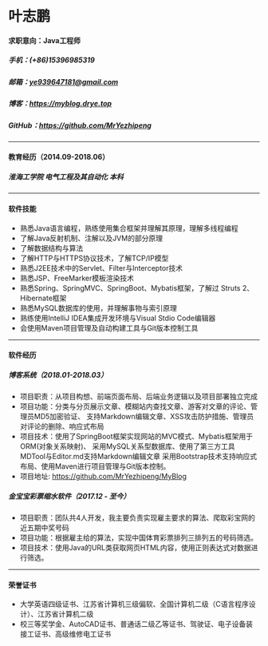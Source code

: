 # 叶志鹏
#### 求职意向：Java工程师
##### 手机：(+86)15396985319
##### 邮箱：ye939647181@gmail.com
##### 博客：https://myblog.drye.top
##### GitHub：https://github.com/MrYezhipeng

*****************************

#### 教育经历（2014.09-2018.06）
##### 淮海工学院 电气工程及其自动化 本科
*****************************
#### 软件技能 
-   熟悉Java语言编程，熟练使用集合框架并理解其原理，理解多线程编程 
-  了解Java反射机制、注解以及JVM的部分原理
-  了解数据结构与算法
-  了解HTTP与HTTPS协议技术，了解TCP/IP模型
-  熟悉J2EE技术中的Servlet、Filter与Interceptor技术
-  熟悉JSP、FreeMarker模板渲染技术
-  熟悉Spring、SpringMVC、SpringBoot、Mybatis框架，了解过 Struts 2、Hibernate框架
-  熟悉MySQL数据库的使用，并理解事物与索引原理
-  熟练使用IntelliJ IDEA集成开发环境与Visual Stdio Code编辑器
-  会使用Maven项目管理及自动构建工具与Git版本控制工具
******************************

#### 软件经历

##### 博客系统（2018.01-2018.03）
- 项目职责：从项目构想、前端页面布局、后端业务逻辑以及项目部署独立完成
- 项目功能：分类与分页展示文章、模糊站内查找文章、游客对文章的评论、管理员MD5加密验证、
                  支持Markdown编辑文章、XSS攻击防护措施、管理员对评论的删除、响应式布局
- 项目技术：使用了SpringBoot框架实现网站的MVC模式、Mybatis框架用于ORM(对象关系映射)、
                  采用MySQL关系型数据库、使用了第三方工具MDTool与Editor.md支持Markdown编辑文章
                  采用Bootstrap技术支持响应式布局、使用Maven进行项目管理与Git版本控制。
- 项目地址:  https://github.com/MrYezhipeng/MyBlog
 ##### 金宝宝彩票缩水软件（2017.12 - 至今）
- 项目职责：团队共4人开发，我主要负责实现雇主要求的算法、爬取彩宝网的近五期中奖号码
- 项目功能：根据雇主给的算法，实现中国体育彩票排列三排列五的号码筛选。
- 项目技术：使用Java的URL类获取网页HTML内容，使用正则表达式对数据进行筛选。
**********************************
#### 荣誉证书
- 大学英语四级证书、江苏省计算机三级偏软、全国计算机二级（C语言程序设计）、江苏省计算机二级
- 校三等奖学金、AutoCAD证书、普通话二级乙等证书、驾驶证、电子设备装接工证书、高级维修电工证书

